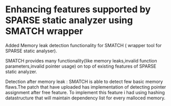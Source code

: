 Enhancing features supported by SPARSE static analyzer using SMATCH wrapper
=========================================================================================================
Added Memory leak detection functionality for SMATCH ( wrapper tool for SPARSE static analyser).

SMATCH provides many functionality(like memory leaks,invalid function parameters,invalid pointer usage) on top of existing features of SPARSE static analyzer.

Detection after memory leak : SMATCH is able to detect few basic memory flaws.The patch that have uploaded has implementation of detecting pointer assignment after free feature. To implement this feature i had using hashing datastructure that will maintain dependency list for every malloced memory.

